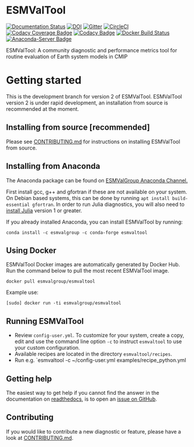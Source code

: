# ESMValTool

[![Documentation Status](https://readthedocs.org/projects/esmvaltool/badge/?version=version2_development)](https://esmvaltool.readthedocs.io/en/version2_development/?badge=version2_development)
[![DOI](https://zenodo.org/badge/DOI/10.5281/zenodo.3401363.svg)](https://doi.org/10.5281/zenodo.3401363)
[![Gitter](https://badges.gitter.im/Join%20Chat.svg)](https://gitter.im/ESMValGroup?utm_source=badge&utm_medium=badge&utm_campaign=pr-badge&utm_content=badge)
[![CircleCI](https://circleci.com/gh/ESMValGroup/ESMValTool.svg?style=svg)](https://circleci.com/gh/ESMValGroup/ESMValTool)
[![Codacy Coverage Badge](https://api.codacy.com/project/badge/Coverage/79bf6932c2e844eea15d0fb1ed7e415c)](https://www.codacy.com/app/ESMValGroup/ESMValTool?utm_source=github.com&utm_medium=referral&utm_content=ESMValGroup/ESMValTool&utm_campaign=Badge_Coverage)
[![Codacy Badge](https://api.codacy.com/project/badge/Grade/79bf6932c2e844eea15d0fb1ed7e415c)](https://www.codacy.com/app/ESMValGroup/ESMValTool?utm_source=github.com&utm_medium=referral&utm_content=ESMValGroup/ESMValTool&utm_campaign=Badge_Grade)
[![Docker Build Status](https://img.shields.io/docker/build/esmvalgroup/esmvaltool.svg)](https://hub.docker.com/r/esmvalgroup/esmvaltool/)
[![Anaconda-Server Badge](https://anaconda.org/esmvalgroup/esmvaltool/badges/installer/conda.svg)](https://conda.anaconda.org/esmvalgroup)

ESMValTool: A community diagnostic and performance metrics tool for routine evaluation of Earth system models in CMIP

# Getting started

This is the development branch for version 2 of ESMValTool. ESMValTool version 2 is under rapid development, an installation from source is recommended at the moment.

## Installing from source [recommended]

Please see [CONTRIBUTING.md](https://github.com/ESMValGroup/ESMValTool/blob/version2_development/CONTRIBUTING.md) for instructions on installing ESMValTool from source.

## Installing from Anaconda

The Anaconda package can be found on [ESMValGroup Anaconda Channel.](https://anaconda.org/ESMValGroup)

First install gcc, g++ and gfortran if these are not available on your system. On Debian based systems, this can be done by
running `apt install build-essential gfortran`. In order to run
Julia diagnostics, you will also need to [install Julia](https://julialang.org/downloads/) version 1 or greater.

If you already installed Anaconda, you can install ESMValTool by running:

    conda install -c esmvalgroup -c conda-forge esmvaltool

## Using Docker

ESMValTool Docker images are automatically generated by Docker Hub. Run the command below to pull the most recent ESMValTool image.

    docker pull esmvalgroup/esmvaltool

Example use:

    [sudo] docker run -ti esmvalgroup/esmvaltool

## Running ESMValTool

-   Review `config-user.yml`. To customize for your system, create a copy, edit and use the command line option `-c` to instruct `esmvaltool` to use your custom configuration.
-   Available recipes are located in the directory `esmvaltool/recipes`.
-   Run e.g. \`esmvaltool -c ~/config-user.yml examples/recipe_python.yml

## Getting help

The easiest way to get help if you cannot find the answer in the documentation on [readthedocs](https://esmvaltool.readthedocs.io), is to open an [issue on GitHub](https://github.com/ESMValGroup/ESMValTool/issues).

## Contributing

If you would like to contribute a new diagnostic or feature, please have a look at [CONTRIBUTING.md](https://github.com/ESMValGroup/ESMValTool/blob/version2_development/CONTRIBUTING.md).
